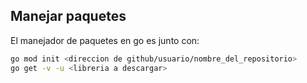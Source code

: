 ## Manejar paquetes

El manejador de paquetes en go es junto con: 
```sh
go mod init <direccion de github/usuario/nombre_del_repositorio>
go get -v -u <libreria a descargar>
```
